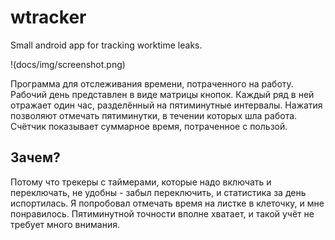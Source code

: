 wtracker
========

Small android app for tracking worktime leaks.

!(docs/img/screenshot.png)

Программа для отслеживания времени, потраченного на работу. Рабочий день представлен в виде матрицы кнопок. Каждый ряд в ней отражает один час, разделённый на пятиминутные интервалы. Нажатия позволяют отмечать пятиминутки, в течении которых шла работа. Счётчик показывает суммарное время, потраченное с пользой. 

Зачем? 
------
Потому что трекеры с таймерами, которые надо включать и переключать, не удобны - забыл переключить, и статистика за день испортилась. Я попробовал отмечать время на листке в клеточку, и мне понравилось. Пятиминутной точности вполне хватает, и такой учёт не требует много внимания. 